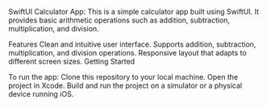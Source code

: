SwiftUI Calculator App:
This is a simple calculator app built using SwiftUI. It provides basic arithmetic operations such as addition, subtraction, multiplication, and division.

Features
Clean and intuitive user interface.
Supports addition, subtraction, multiplication, and division operations.
Responsive layout that adapts to different screen sizes.
Getting Started

To run the app:
Clone this repository to your local machine.
Open the project in Xcode.
Build and run the project on a simulator or a physical device running iOS.



